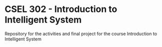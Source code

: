 # CSEL 302 - Introduction to Intelligent System

Repository for the activities and final project for the course Introduction to Intelligent System
